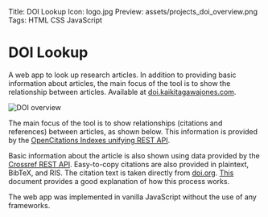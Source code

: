 Title: DOI Lookup
Icon: logo.jpg
Preview: assets/projects_doi_overview.png
Tags: HTML CSS JavaScript

# DOI Lookup

A web app to look up research articles. In addition to providing basic information about articles, the main focus of the tool is to show the relationship between articles. Available at [doi.kaikitagawajones.com](https://doi.kaikitagawajones.com).

![DOI overview](assets/projects_doi_overview.png)

The main focus of the tool is to show relationships (citations and references) between articles, as shown below. This information is provided by the [OpenCitations Indexes unifying REST API](https://opencitations.net/index/api/v1).

Basic information about the article is also shown using data provided by the [Crossref REST API](https://www.crossref.org/documentation/retrieve-metadata/rest-api/). Easy-to-copy citations are also provided in plaintext, BibTeX, and RIS. The citation text is taken directly from [doi.org](https://www.doi.org/). [This](https://citation.crosscite.org/docs.html) document provides a good explanation of how this process works.

The web app was implemented in vanilla JavaScript without the use of any frameworks.